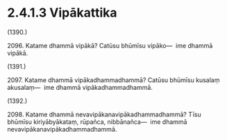 # 2.4.1.3 Vipākattika

(1390.)

2096\. Katame dhammā vipākā? Catūsu bhūmīsu vipāko—  ime dhammā vipākā.

(1391.)

2097\. Katame dhammā vipākadhammadhammā? Catūsu bhūmīsu kusalaṃ akusalaṃ—  ime dhammā vipākadhammadhammā.

(1392.)

2098\. Katame dhammā nevavipākanavipākadhammadhammā? Tīsu bhūmīsu kiriyābyākataṃ, rūpañca, nibbānañca—  ime dhammā nevavipākanavipākadhammadhammā.
